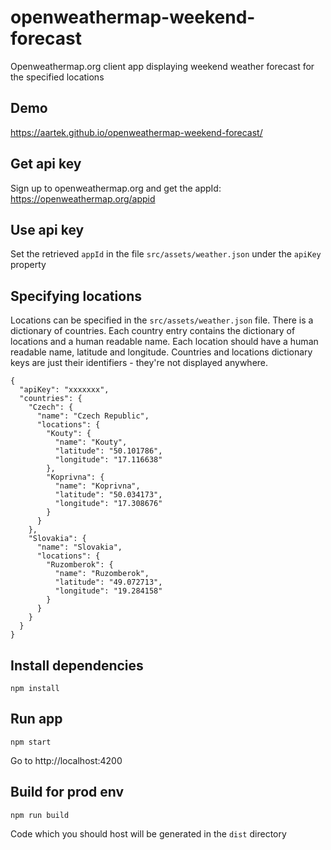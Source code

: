 # openweathermap-weekend-forecast
Openweathermap.org client app displaying weekend weather forecast for the specified locations

## Demo
https://aartek.github.io/openweathermap-weekend-forecast/

## Get api key
Sign up to openweathermap.org and get the appId: https://openweathermap.org/appid

## Use api key
Set the retrieved `appId` in the file `src/assets/weather.json` under the `apiKey` property

## Specifying locations
Locations can be specified in the `src/assets/weather.json` file. There is a dictionary of countries. Each country entry contains the dictionary of locations and a human readable name. Each location should have a human readable name, latitude and longitude. Countries and locations dictionary keys are just their identifiers - they're not displayed anywhere. 

```
{
  "apiKey": "xxxxxxx",
  "countries": {
    "Czech": {
      "name": "Czech Republic",
      "locations": {
        "Kouty": {
          "name": "Kouty",
          "latitude": "50.101786",
          "longitude": "17.116638"
        },
        "Koprivna": {
          "name": "Koprivna",
          "latitude": "50.034173",
          "longitude": "17.308676"
        }
      }
    },
    "Slovakia": {
      "name": "Slovakia",
      "locations": {
        "Ruzomberok": {
          "name": "Ruzomberok",
          "latitude": "49.072713",
          "longitude": "19.284158"
        }
      }
    }
  }
}

```

## Install dependencies
```
npm install
```

## Run app
```
npm start
```

Go to http://localhost:4200

## Build for prod env
```
npm run build
``` 

Code which you should host will be generated in the `dist` directory
